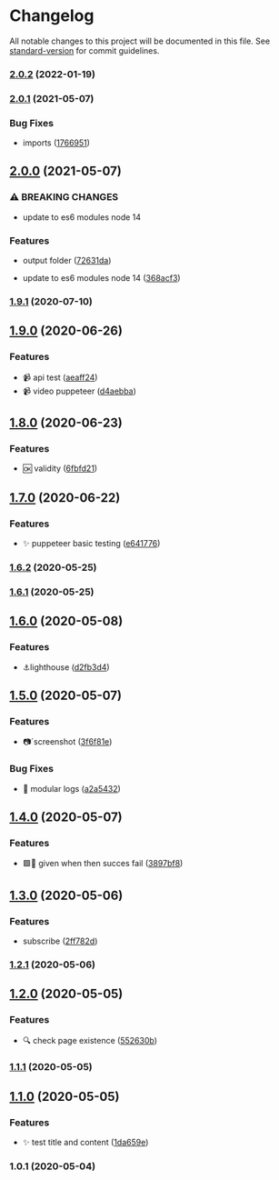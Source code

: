 # Changelog

All notable changes to this project will be documented in this file. See [standard-version](https://github.com/conventional-changelog/standard-version) for commit guidelines.

### [2.0.2](https://github.com/LabsAdemy/WebTesting_e2e-puppeteer_Labs/compare/v2.0.1...v2.0.2) (2022-01-19)

### [2.0.1](https://github.com/LabsAdemy/WebTesting_e2e-puppeteer_Labs/compare/v2.0.0...v2.0.1) (2021-05-07)


### Bug Fixes

* imports ([1766951](https://github.com/LabsAdemy/WebTesting_e2e-puppeteer_Labs/commit/17669517a82e41eefaa7abfe86af02d8adf0fbe9))

## [2.0.0](https://github.com/LabsAdemy/WebTesting_e2e-puppeteer_Labs/compare/v1.9.1...v2.0.0) (2021-05-07)


### ⚠ BREAKING CHANGES

* update to es6 modules node 14

### Features

* output folder ([72631da](https://github.com/LabsAdemy/WebTesting_e2e-puppeteer_Labs/commit/72631dad02bf4d6bb26e11f44f627873f4d232eb))


* update to es6 modules node 14 ([368acf3](https://github.com/LabsAdemy/WebTesting_e2e-puppeteer_Labs/commit/368acf30845e589479ff11c99ff4e54876919889))

### [1.9.1](https://github.com/LabsAdemy/WebTesting_e2e-puppeteer_Labs/compare/v1.9.0...v1.9.1) (2020-07-10)

## [1.9.0](https://github.com/LabsAdemy/WebTesting_e2e-puppeteer_Labs/compare/v1.8.0...v1.9.0) (2020-06-26)


### Features

* 📹 api test ([aeaff24](https://github.com/LabsAdemy/WebTesting_e2e-puppeteer_Labs/commit/aeaff241f2f421fb5ff95dc9f4b0c9fe46a92fde))
* 📹 video puppeteer ([d4aebba](https://github.com/LabsAdemy/WebTesting_e2e-puppeteer_Labs/commit/d4aebbaab61095037b592f34afd71d2167763c1a))

## [1.8.0](https://github.com/LabsAdemy/WebTesting_e2e-puppeteer_Labs/compare/v1.7.0...v1.8.0) (2020-06-23)


### Features

* 🆗 validity ([6fbfd21](https://github.com/LabsAdemy/WebTesting_e2e-puppeteer_Labs/commit/6fbfd2144817e77142b63a9f07e98d60100ccce7))

## [1.7.0](https://github.com/LabsAdemy/WebTesting_e2e-puppeteer_Labs/compare/v1.6.2...v1.7.0) (2020-06-22)


### Features

* ✨ puppeteer basic testing ([e641776](https://github.com/LabsAdemy/WebTesting_e2e-puppeteer_Labs/commit/e6417760267285caebfd8a9e4c2d737d91e244af))

### [1.6.2](https://github.com/LabsAdemy/WebTesting_e2e-puppeteer_Labs/compare/v1.6.1...v1.6.2) (2020-05-25)

### [1.6.1](https://github.com/LabsAdemy/WebTesting_e2e-puppeteer_Labs/compare/v1.6.0...v1.6.1) (2020-05-25)

## [1.6.0](https://github.com/LabsAdemy/WebTesting_e2e-puppeteer_Labs/compare/v1.5.0...v1.6.0) (2020-05-08)


### Features

* ⚓lighthouse ([d2fb3d4](https://github.com/LabsAdemy/WebTesting_e2e-puppeteer_Labs/commit/d2fb3d4579d412aa838d1eda6bfeec6a495fa526))

## [1.5.0](https://github.com/LabsAdemy/WebTesting_e2e-puppeteer_Labs/compare/v1.4.0...v1.5.0) (2020-05-07)


### Features

* 📷´screenshot ([3f6f81e](https://github.com/LabsAdemy/WebTesting_e2e-puppeteer_Labs/commit/3f6f81e0f1f3d86f1a9b1c27e6859de19c0b6763))


### Bug Fixes

* 🐛 modular logs ([a2a5432](https://github.com/LabsAdemy/WebTesting_e2e-puppeteer_Labs/commit/a2a5432a3176202c64c8961cb5e465459942df7f))

## [1.4.0](https://github.com/LabsAdemy/WebTesting_e2e-puppeteer_Labs/compare/v1.3.0...v1.4.0) (2020-05-07)


### Features

* 🟩🔴 given when then succes fail ([3897bf8](https://github.com/LabsAdemy/WebTesting_e2e-puppeteer_Labs/commit/3897bf89b0689740afc3843f32b12c83b7b91944))

## [1.3.0](https://github.com/LabsAdemy/WebTesting_e2e-puppeteer_Labs/compare/v1.2.1...v1.3.0) (2020-05-06)


### Features

* subscribe ([2ff782d](https://github.com/LabsAdemy/WebTesting_e2e-puppeteer_Labs/commit/2ff782dc7cb13bbee8ca4bd4371f5a9439928ad5))

### [1.2.1](https://github.com/LabsAdemy/WebTesting_e2e-puppeteer_Labs/compare/v1.2.0...v1.2.1) (2020-05-06)

## [1.2.0](https://github.com/LabsAdemy/WebTesting_e2e-puppeteer_Labs/compare/v1.1.1...v1.2.0) (2020-05-05)


### Features

* 🔍 check page existence ([552630b](https://github.com/LabsAdemy/WebTesting_e2e-puppeteer_Labs/commit/552630b33aadb1abc220a68cbaea46b861b0de2c))

### [1.1.1](https://github.com/LabsAdemy/WebTesting_e2e-puppeteer_Labs/compare/v1.1.0...v1.1.1) (2020-05-05)

## [1.1.0](https://github.com/LabsAdemy/WebTesting_e2e-puppeteer_Labs/compare/v1.0.1...v1.1.0) (2020-05-05)


### Features

* ✨ test title and content ([1da659e](https://github.com/LabsAdemy/WebTesting_e2e-puppeteer_Labs/commit/1da659ea8cf54b648ebf1a8cf1cc8f0136889aa1))

### 1.0.1 (2020-05-04)
